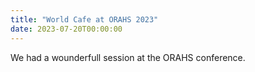 ```yaml
---
title: "World Cafe at ORAHS 2023"
date: 2023-07-20T00:00:00
---
```

We had a wounderfull session at the ORAHS conference. 

